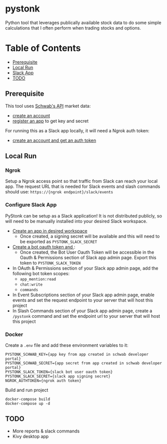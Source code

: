 pystonk
=======

Python tool that leverages publically available stock data to do some simple calculations that I often perform when
trading stocks and options.

# Table of Contents
* [Prerequisite](#prerequisite)
* [Local Run](#local-run)
* [Slack App](#slack-app)
* [TODO](#todo)

## Prerequisite
This tool uses [Schwab's API](https://developer.schwab.com/) market data:
* [create an account](https://developer.schwab.com/register)
* [register an app](https://developer.schwab.com/dashboard/apps/apps/add) to get key and secret

For running this as a Slack app locally, it will need a Ngrok auth token:
* [create an account and get an auth token](https://ngrok.com/)

## Local Run
### Ngrok
Setup a Ngrok access point so that traffic from Slack can reach your local app. The request URL that is needed for Slack events and 
slash commands should use:
`https://{ngrok endpoint}/slack/events`

### Configure Slack App
PyStonk can be setup as a Slack application! It is not distributed publicly, so will need to be manually installed into your
desired Slack workspace.
* [Create an app in desired workspace](https://api.slack.com/apps?new_app=1)
  * Once created, a signing secret will be available and this will need to be exported as `PYSTONK_SLACK_SECRET`
* [Create a bot oauth token and ](https://api.slack.com/legacy/oauth):
  * Once created, the Bot User Oauth Token will be accessible in the Oauth & Permissions section of Slack app admin page. Export this token to `PYSTONK_SLACK_TOKEN`
* In OAuth & Permissions section of your Slack app admin page, add the following bot token scopes:
  * `app_mention:read`
  * `chat:write`
  * `commands`
* In Event Subscriptions section of your Slack app admin page, enable events and set the request endpoint to your server that will host this project
* In Slash Commands section of your Slack app admin page, create a `/pystonk` command and set the endpoint url to your server that will host this project

### Docker
Create a `.env` file and add these environment variables to it:
```shell script
PYSTONK_SCHWAB_KEY={app key from app created in schwab developer portal}
PYSTONK_SCHWAB_SECRET={app secret from app created in schwab developer portal}
PYSTONK_SLACK_TOKEN={slack bot user oauth token}
PYSTONK_SLACK_SECRET={slack app signing secret}
NGROK_AUTHTOKEN={ngrok auth token}
```

Build and run project
```shell script
docker-compose build
docker-compose up -d
```

## TODO
- More reports & slack commands
- Kivy desktop app